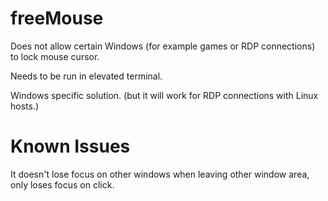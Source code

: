 # freeMouse
Does not allow certain Windows (for example games or RDP connections) to lock mouse cursor.

Needs to be run in elevated terminal.

Windows specific solution. (but it will work for RDP connections with Linux hosts.)

# Known Issues
It doesn't lose focus on other windows when leaving other window area, only loses focus on click.
